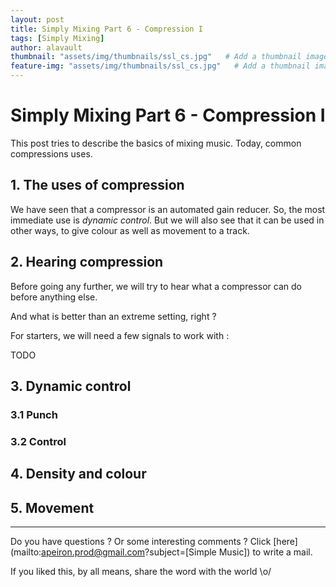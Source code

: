 ```yaml
---
layout: post
title: Simply Mixing Part 6 - Compression I
tags: [Simply Mixing]
author: alavault
thumbnail: "assets/img/thumbnails/ssl_cs.jpg"   # Add a thumbnail image on blog view
feature-img: "assets/img/thumbnails/ssl_cs.jpg"   # Add a thumbnail image on blog view
---
```


# Simply Mixing Part 6 - Compression I

This post tries to describe the basics of mixing music. Today, common compressions uses.

## 1. The uses of compression

We have seen that a compressor is an automated gain reducer. So, the most immediate use is *dynamic control*. But we will also see that it can be used in other ways, to give colour as well as movement to a track.

## 2. Hearing compression

Before going any further, we will try to hear what a compressor can do before anything else.

And what is better than an extreme setting, right ?

For starters, we will need a few signals to work with :

TODO


## 3. Dynamic control
### 3.1 Punch

### 3.2 Control

## 4. Density and colour

## 5. Movement


---

Do you have questions ? Or some interesting comments ? Click [here](mailto:apeiron.prod@gmail.com?subject=[Simple Music]) to write a mail.

If you liked this, by all means, share the word with the world \o/


